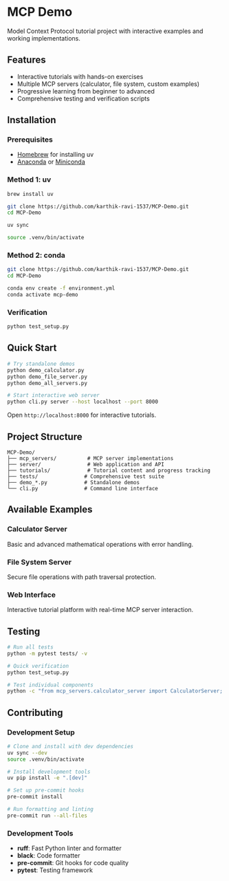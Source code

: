 # MCP Demo

Model Context Protocol tutorial project with interactive examples and working implementations.

## Features

- Interactive tutorials with hands-on exercises
- Multiple MCP servers (calculator, file system, custom examples)
- Progressive learning from beginner to advanced
- Comprehensive testing and verification scripts

## Installation

### Prerequisites
- [Homebrew](https://brew.sh/) for installing uv
- [Anaconda](https://www.anaconda.com/products/distribution) or [Miniconda](https://docs.conda.io/en/latest/miniconda.html)

### Method 1: uv

```bash
brew install uv

git clone https://github.com/karthik-ravi-1537/MCP-Demo.git
cd MCP-Demo

uv sync

source .venv/bin/activate
```

### Method 2: conda

```bash
git clone https://github.com/karthik-ravi-1537/MCP-Demo.git
cd MCP-Demo

conda env create -f environment.yml
conda activate mcp-demo
```

### Verification
```bash
python test_setup.py
```

## Quick Start

```bash
# Try standalone demos
python demo_calculator.py
python demo_file_server.py
python demo_all_servers.py

# Start interactive web server
python cli.py server --host localhost --port 8000
```

Open `http://localhost:8000` for interactive tutorials.

## Project Structure

```
MCP-Demo/
├── mcp_servers/          # MCP server implementations
├── server/               # Web application and API
├── tutorials/            # Tutorial content and progress tracking
├── tests/               # Comprehensive test suite
├── demo_*.py            # Standalone demos
└── cli.py               # Command line interface
```

## Available Examples

### Calculator Server
Basic and advanced mathematical operations with error handling.

### File System Server
Secure file operations with path traversal protection.

### Web Interface
Interactive tutorial platform with real-time MCP server interaction.

## Testing

```bash
# Run all tests
python -m pytest tests/ -v

# Quick verification
python test_setup.py

# Test individual components
python -c "from mcp_servers.calculator_server import CalculatorServer; print('Calculator works')"
```

## Contributing

### Development Setup

```bash
# Clone and install with dev dependencies
uv sync --dev
source .venv/bin/activate

# Install development tools
uv pip install -e ".[dev]"

# Set up pre-commit hooks
pre-commit install

# Run formatting and linting
pre-commit run --all-files
```

### Development Tools

- **ruff**: Fast Python linter and formatter
- **black**: Code formatter
- **pre-commit**: Git hooks for code quality
- **pytest**: Testing framework